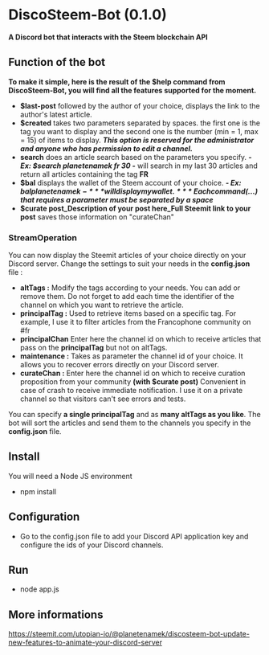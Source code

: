 # DiscoSteem-Bot (0.1.0)

**A Discord bot that interacts with the Steem blockchain API**

## Function of the bot

**To make it simple, here is the result of the **$help** command from DiscoSteem-Bot, you will find all the features supported for the moment.**

- **$last-post** followed by the author of your choice, displays the link to the author's latest article.
- **$created** takes two parameters separated by spaces. the first one is the tag you want to display 
and the second one is the number (min = 1, max = 15) of items to display. 
***This option is reserved for the administrator and anyone who has permission to edit a channel.***
- **search** does an article search based on the parameters you specify. ***- Ex: $search planetenamek fr 30 -*** will search in my last 30 articles and return all articles containing the tag **FR**
- **$bal** displays the wallet of the Steem account of your choice. ***- Ex: $bal planetenamek -*** will display my wallet.
***Each command ($...) that requires a parameter must be separated by a space***
- **$curate post_Description of your post here_Full Steemit link to your post** saves those information on "curateChan"
### StreamOperation

You can now display the Steemit articles of your choice directly on your Discord server. Change the settings to suit your needs in the **config.json** file :

- **altTags :** Modify the tags according to your needs. You can add or remove them. Do not forget to add each time the identifier of the channel on which you want to retrieve the article.
- **principalTag :** Used to retrieve items based on a specific tag. For example, I use it to filter articles from the Francophone community on #fr
- **principalChan** Enter here the channel id on which to receive articles that pass on the **principalTag** but not on altTags.
- **maintenance :** Takes as parameter the channel id of your choice. It allows you to recover errors directly on your Discord server. 
- **curateChan :** Enter here the channel id on which to receive curation proposition from your community **(with $curate post)**
Convenient in case of crash to receive immediate notification. I use it on a private channel so that visitors can't see errors and tests.

You can specify **a single principalTag** and as **many altTags as you like**. The bot will sort the articles and send them to the channels you specify in the **config.json** file.

## Install 
You will need a Node JS environment 

- npm install

## Configuration

- Go to the config.json file to add your Discord API application key and configure the ids of your Discord channels.

## Run 

- node app.js


## More informations

https://steemit.com/utopian-io/@planetenamek/discosteem-bot-update-new-features-to-animate-your-discord-server
